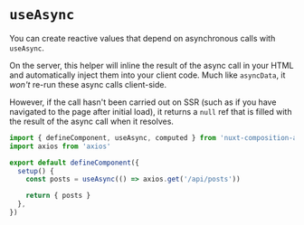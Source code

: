 ---
---

# `useAsync`

You can create reactive values that depend on asynchronous calls with `useAsync`.

On the server, this helper will inline the result of the async call in your HTML and automatically inject them into your client code. Much like `asyncData`, it _won't_ re-run these async calls client-side.

However, if the call hasn't been carried out on SSR (such as if you have navigated to the page after initial load), it returns a `null` ref that is filled with the result of the async call when it resolves.

```ts
import { defineComponent, useAsync, computed } from 'nuxt-composition-api'
import axios from 'axios'

export default defineComponent({
  setup() {
    const posts = useAsync(() => axios.get('/api/posts'))

    return { posts }
  },
})
```
